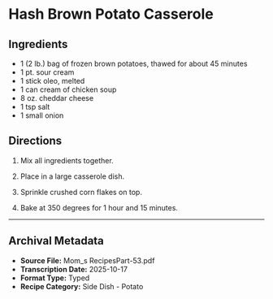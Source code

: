 # Hash Brown Potato Casserole

## Ingredients

- 1 (2 lb.) bag of frozen brown potatoes, thawed for about 45 minutes
- 1 pt. sour cream
- 1 stick oleo, melted
- 1 can cream of chicken soup
- 8 oz. cheddar cheese
- 1 tsp salt
- 1 small onion

## Directions

1. Mix all ingredients together.

2. Place in a large casserole dish.

3. Sprinkle crushed corn flakes on top.

4. Bake at 350 degrees for 1 hour and 15 minutes.

---

## Archival Metadata

- **Source File:** Mom_s RecipesPart-53.pdf
- **Transcription Date:** 2025-10-17
- **Format Type:** Typed
- **Recipe Category:** Side Dish - Potato

